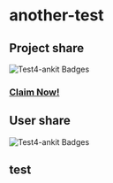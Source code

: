 # another-test

## Project share

 ![Test4-ankit Badges](https://beta.aviyel.com/assets/uploads/rewards/share/project/1937/512/share.png)
 ### **[Claim Now!](https://beta.aviyel.com/projects/1937/test4-ankit/rewards)**


## User share
![Test4-ankit Badges](https://beta.aviyel.com/assets/uploads/rewards/share/user/1699/1937/share.png)

## test

